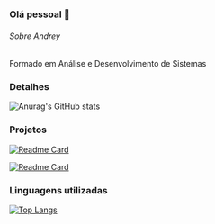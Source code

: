 ### Olá pessoal 👋

###### Sobre Andrey
Formado em Análise e Desenvolvimento de Sistemas

### Detalhes
![Anurag's GitHub stats](https://github-readme-stats.vercel.app/api?username=andreyklaveren&show_icon=true&theme=radical&hide=contribs,prs)

### Projetos
[![Readme Card](https://github-readme-stats.vercel.app/api/pin/?username=andreyklaveren&repo=Tik-Tok-Clone&theme=dark)](https://github.com/andreyklaveren/github-readme-stats)

[![Readme Card](https://github-readme-stats.vercel.app/api/pin/?username=andreyklaveren&repo=BuscadorCPF&theme=dark)](https://github.com/anuraghazra/github-readme-stats)

### Linguagens utilizadas
[![Top Langs](https://github-readme-stats.vercel.app/api/top-langs/?username=andreyklaveren&layout=donut&theme=dark)](https://github.com/andreyklaveren/github-readme-stats)
